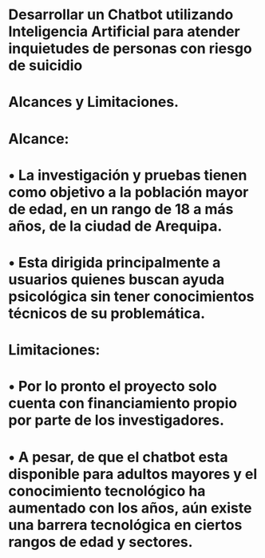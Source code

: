 # Desarrollar un Chatbot utilizando Inteligencia Artificial para atender inquietudes de personas con riesgo de suicidio
# Alcances y Limitaciones.  
# Alcance: 
# •	La investigación y pruebas tienen como objetivo a la población mayor de edad, en un rango de 18 a más años, de la ciudad de Arequipa. 
# •	Esta dirigida principalmente a usuarios quienes buscan ayuda psicológica sin tener conocimientos técnicos de su problemática. 
# Limitaciones:  
# •	Por lo pronto el proyecto solo cuenta con financiamiento propio por parte de los investigadores.  
# •	A pesar, de que el chatbot esta disponible para adultos mayores y el conocimiento tecnológico ha aumentado con los años, aún existe una barrera tecnológica en ciertos rangos de edad y sectores.


